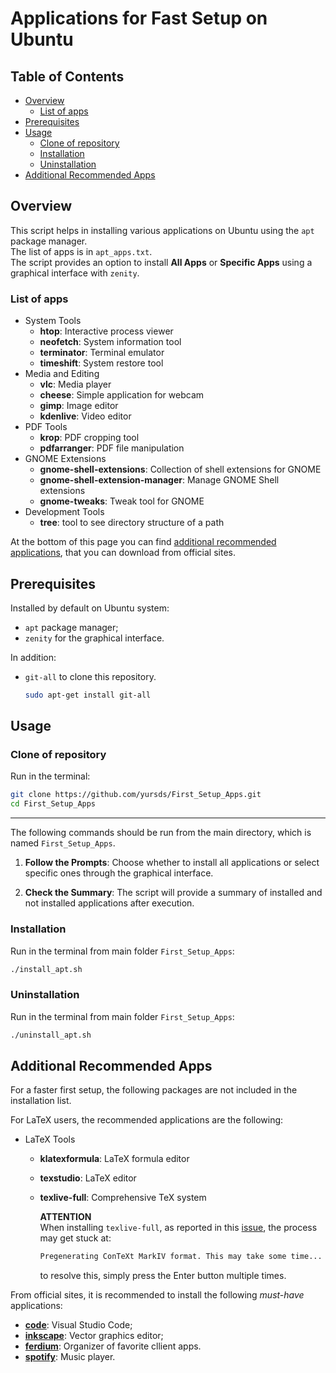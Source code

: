 # Applications for Fast Setup on Ubuntu

## Table of Contents 
- [Overview](#overview) 
   - [List of apps](#list-of-apps) 
- [Prerequisites](#prerequisites) 
- [Usage](#usage) 
   - [Clone of repository](#clone-of-repository) 
   - [Installation](#installation) 
   - [Uninstallation](#uninstallation) 
- [Additional Recommended Apps](#additional-recommended-apps)

## Overview

This script helps in installing various applications on Ubuntu using the `apt` package manager.  
The list of apps is in `apt_apps.txt`.  
The script provides an option to install **All Apps** or **Specific Apps** using a graphical interface with `zenity`.

### List of apps

- System Tools 
   - **htop**: Interactive process viewer 
   - **neofetch**: System information tool 
   - **terminator**: Terminal emulator 
   - **timeshift**: System restore tool 
- Media and Editing
   - **vlc**: Media player 
   - **cheese**: Simple application for webcam
   - **gimp**: Image editor 
   - **kdenlive**: Video editor 
- PDF Tools 
   - **krop**: PDF cropping tool 
   - **pdfarranger**: PDF file manipulation
- GNOME Extensions 
   - **gnome-shell-extensions**: Collection of shell extensions for GNOME 
   - **gnome-shell-extension-manager**: Manage GNOME Shell extensions 
   - **gnome-tweaks**: Tweak tool for GNOME 
- Development Tools
   - **tree**: tool to see directory structure of a path

At the bottom of this page you can find [additional recommended applications](#additional-recommended-apps), that you can download from official sites.


## Prerequisites
Installed by default on Ubuntu system:

- `apt` package manager;
- `zenity` for the graphical interface.

In addition:

- `git-all` to clone this repository.
   ```bash
   sudo apt-get install git-all
   ```

## Usage

### Clone of repository
Run in the terminal:
   ```bash
   git clone https://github.com/yursds/First_Setup_Apps.git
   cd First_Setup_Apps
   ```

---

The following commands should be run from the main directory, which is named `First_Setup_Apps`.

1. **Follow the Prompts**:
	Choose whether to install all applications or select specific ones through the graphical interface.

1. **Check the Summary**:
   The script will provide a summary of installed and not installed applications after execution.

### Installation

Run in the terminal from main folder `First_Setup_Apps`:
   ```bash
   ./install_apt.sh
   ```

### Uninstallation
Run in the terminal from main folder `First_Setup_Apps`:
   ```bash
   ./uninstall_apt.sh
   ```

## Additional Recommended Apps
For a faster first setup, the following packages are not included in the installation list.

For LaTeX users, the recommended applications are the following:
   - LaTeX Tools
      - **klatexformula**: LaTeX formula editor 
      - **texstudio**: LaTeX editor
      - **texlive-full**: Comprehensive TeX system  
      
         **ATTENTION**  
         When installing `texlive-full`, as reported in this [issue](https://bugs.launchpad.net/ubuntu/+source/context/+bug/2058409), the process may get stuck at:

         ```bash
         Pregenerating ConTeXt MarkIV format. This may take some time...
         ```
         to resolve this, simply press the Enter button multiple times.

From official sites, it is recommended to install the following *must-have* applications:

   - [**code**](https://code.visualstudio.com/): Visual Studio Code;
   - [**inkscape**](https://inkscape.org/): Vector graphics editor;
   - [**ferdium**](https://ferdium.org/): Organizer of favorite cllient apps.
   - [**spotify**](https://www.spotify.com/it/download/linux/): Music player.